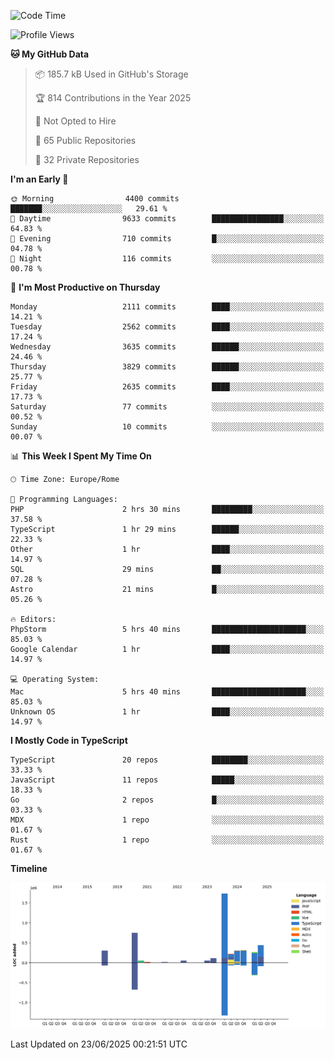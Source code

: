 <!--START_SECTION:waka-->
![Code Time](http://img.shields.io/badge/Code%20Time-6%2C088%20hrs%2041%20mins-blue)

![Profile Views](http://img.shields.io/badge/Profile%20Views-0-blue)

**🐱 My GitHub Data** 

> 📦 185.7 kB Used in GitHub's Storage 
 > 
> 🏆 814 Contributions in the Year 2025
 > 
> 🚫 Not Opted to Hire
 > 
> 📜 65 Public Repositories 
 > 
> 🔑 32 Private Repositories 
 > 
**I'm an Early 🐤** 

```text
🌞 Morning                4400 commits        ███████░░░░░░░░░░░░░░░░░░   29.61 % 
🌆 Daytime                9633 commits        ████████████████░░░░░░░░░   64.83 % 
🌃 Evening                710 commits         █░░░░░░░░░░░░░░░░░░░░░░░░   04.78 % 
🌙 Night                  116 commits         ░░░░░░░░░░░░░░░░░░░░░░░░░   00.78 % 
```
📅 **I'm Most Productive on Thursday** 

```text
Monday                   2111 commits        ████░░░░░░░░░░░░░░░░░░░░░   14.21 % 
Tuesday                  2562 commits        ████░░░░░░░░░░░░░░░░░░░░░   17.24 % 
Wednesday                3635 commits        ██████░░░░░░░░░░░░░░░░░░░   24.46 % 
Thursday                 3829 commits        ██████░░░░░░░░░░░░░░░░░░░   25.77 % 
Friday                   2635 commits        ████░░░░░░░░░░░░░░░░░░░░░   17.73 % 
Saturday                 77 commits          ░░░░░░░░░░░░░░░░░░░░░░░░░   00.52 % 
Sunday                   10 commits          ░░░░░░░░░░░░░░░░░░░░░░░░░   00.07 % 
```


📊 **This Week I Spent My Time On** 

```text
🕑︎ Time Zone: Europe/Rome

💬 Programming Languages: 
PHP                      2 hrs 30 mins       █████████░░░░░░░░░░░░░░░░   37.58 % 
TypeScript               1 hr 29 mins        ██████░░░░░░░░░░░░░░░░░░░   22.33 % 
Other                    1 hr                ████░░░░░░░░░░░░░░░░░░░░░   14.97 % 
SQL                      29 mins             ██░░░░░░░░░░░░░░░░░░░░░░░   07.28 % 
Astro                    21 mins             █░░░░░░░░░░░░░░░░░░░░░░░░   05.26 % 

🔥 Editors: 
PhpStorm                 5 hrs 40 mins       █████████████████████░░░░   85.03 % 
Google Calendar          1 hr                ████░░░░░░░░░░░░░░░░░░░░░   14.97 % 

💻 Operating System: 
Mac                      5 hrs 40 mins       █████████████████████░░░░   85.03 % 
Unknown OS               1 hr                ████░░░░░░░░░░░░░░░░░░░░░   14.97 % 
```

**I Mostly Code in TypeScript** 

```text
TypeScript               20 repos            ████████░░░░░░░░░░░░░░░░░   33.33 % 
JavaScript               11 repos            █████░░░░░░░░░░░░░░░░░░░░   18.33 % 
Go                       2 repos             █░░░░░░░░░░░░░░░░░░░░░░░░   03.33 % 
MDX                      1 repo              ░░░░░░░░░░░░░░░░░░░░░░░░░   01.67 % 
Rust                     1 repo              ░░░░░░░░░░░░░░░░░░░░░░░░░   01.67 % 
```



**Timeline**

![Lines of Code chart](https://raw.githubusercontent.com/frnwtr/frnwtr/main/assets/bar_graph.png)


 Last Updated on 23/06/2025 00:21:51 UTC
<!--END_SECTION:waka-->